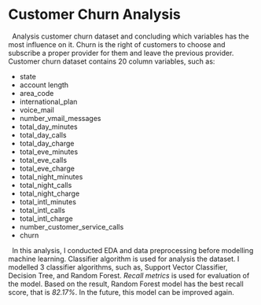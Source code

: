 # Customer Churn Analysis
&nbsp;&nbsp;Analysis customer churn dataset and concluding which variables has the most influence on it. Churn is the right of customers to choose and subscribe a proper provider for them and leave the previous provider.\
Customer churn dataset contains 20 column variables, such as:
* state 
* account length
* area_code
* international_plan
* voice_mail
* number_vmail_messages
* total_day_minutes
* total_day_calls
* total_day_charge
* total_eve_minutes
* total_eve_calls
* total_eve_charge
* total_night_minutes
* total_night_calls
* total_night_charge
* total_intl_minutes
* total_intl_calls
* total_intl_charge
* number_customer_service_calls
* churn

&nbsp;&nbsp;In this analysis, I conducted EDA and data preprocessing before modelling machine learning. Classifier algorithm is used for analysis the dataset. I modelled 3 classifier algorithms, such as, Support Vector Classifier, Decision Tree, and Random Forest. *Recall metrics* is used for evaluation of the model. Based on the result, Random Forest model has the best recall score, that is  *82.17%*. In the future, this model can be improved again.
